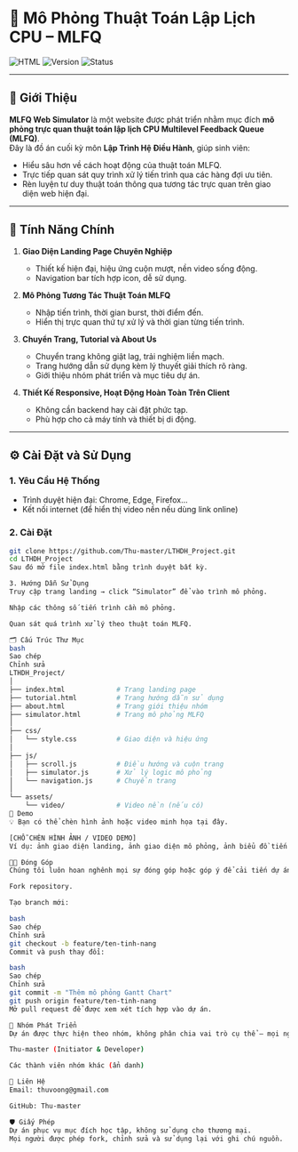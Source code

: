 # 🧠 Mô Phỏng Thuật Toán Lập Lịch CPU – MLFQ

![HTML](https://img.shields.io/badge/Tech-HTML%2FCSS%2FJS-yellow)
![Version](https://img.shields.io/badge/Version-1.0-blue)
![Status](https://img.shields.io/badge/Status-Đồ_án_cuối_kỳ-success)

---

## 📝 Giới Thiệu

**MLFQ Web Simulator** là một website được phát triển nhằm mục đích **mô phỏng trực quan thuật toán lập lịch CPU Multilevel Feedback Queue (MLFQ)**.  
Đây là đồ án cuối kỳ môn **Lập Trình Hệ Điều Hành**, giúp sinh viên:

- Hiểu sâu hơn về cách hoạt động của thuật toán MLFQ.
- Trực tiếp quan sát quy trình xử lý tiến trình qua các hàng đợi ưu tiên.
- Rèn luyện tư duy thuật toán thông qua tương tác trực quan trên giao diện web hiện đại.

---

## 🎯 Tính Năng Chính

1. **Giao Diện Landing Page Chuyên Nghiệp**  
   - Thiết kế hiện đại, hiệu ứng cuộn mượt, nền video sống động.
   - Navigation bar tích hợp icon, dễ sử dụng.

2. **Mô Phỏng Tương Tác Thuật Toán MLFQ**  
   - Nhập tiến trình, thời gian burst, thời điểm đến.
   - Hiển thị trực quan thứ tự xử lý và thời gian từng tiến trình.

3. **Chuyển Trang, Tutorial và About Us**  
   - Chuyển trang không giật lag, trải nghiệm liền mạch.
   - Trang hướng dẫn sử dụng kèm lý thuyết giải thích rõ ràng.
   - Giới thiệu nhóm phát triển và mục tiêu dự án.

4. **Thiết Kế Responsive, Hoạt Động Hoàn Toàn Trên Client**  
   - Không cần backend hay cài đặt phức tạp.
   - Phù hợp cho cả máy tính và thiết bị di động.

---

## ⚙️ Cài Đặt và Sử Dụng

### 1. Yêu Cầu Hệ Thống

- Trình duyệt hiện đại: Chrome, Edge, Firefox...
- Kết nối internet (để hiển thị video nền nếu dùng link online)

### 2. Cài Đặt

```bash
git clone https://github.com/Thu-master/LTHDH_Project.git
cd LTHDH_Project
Sau đó mở file index.html bằng trình duyệt bất kỳ.

3. Hướng Dẫn Sử Dụng
Truy cập trang landing → click “Simulator” để vào trình mô phỏng.

Nhập các thông số tiến trình cần mô phỏng.

Quan sát quá trình xử lý theo thuật toán MLFQ.

🗂️ Cấu Trúc Thư Mục
bash
Sao chép
Chỉnh sửa
LTHDH_Project/
│
├── index.html             # Trang landing page
├── tutorial.html          # Trang hướng dẫn sử dụng
├── about.html             # Trang giới thiệu nhóm
├── simulator.html         # Trang mô phỏng MLFQ
│
├── css/
│   └── style.css          # Giao diện và hiệu ứng
│
├── js/
│   ├── scroll.js          # Điều hướng và cuộn trang
│   ├── simulator.js       # Xử lý logic mô phỏng
│   └── navigation.js      # Chuyển trang
│
└── assets/
    └── video/             # Video nền (nếu có)
🎥 Demo
💡 Bạn có thể chèn hình ảnh hoặc video minh họa tại đây.

[CHỖ CHÈN HÌNH ẢNH / VIDEO DEMO]
Ví dụ: ảnh giao diện landing, ảnh giao diện mô phỏng, ảnh biểu đồ tiến trình...

👨‍💻 Đóng Góp
Chúng tôi luôn hoan nghênh mọi sự đóng góp hoặc góp ý để cải tiến dự án.

Fork repository.

Tạo branch mới:

bash
Sao chép
Chỉnh sửa
git checkout -b feature/ten-tinh-nang
Commit và push thay đổi:

bash
Sao chép
Chỉnh sửa
git commit -m "Thêm mô phỏng Gantt Chart"
git push origin feature/ten-tinh-nang
Mở pull request để được xem xét tích hợp vào dự án.

👥 Nhóm Phát Triển
Dự án được thực hiện theo nhóm, không phân chia vai trò cụ thể – mọi người cùng nhau đóng góp ý tưởng và phát triển:

Thu-master (Initiator & Developer)

Các thành viên nhóm khác (ẩn danh)

📧 Liên Hệ
Email: thuvoong@gmail.com

GitHub: Thu-master

🛡️ Giấy Phép
Dự án phục vụ mục đích học tập, không sử dụng cho thương mại.
Mọi người được phép fork, chỉnh sửa và sử dụng lại với ghi chú nguồn.